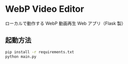 # WebP Video Editor

ローカルで動作する WebP 動画再生 Web アプリ（Flask 製）

## 起動方法

```bash
pip install -r requirements.txt
python main.py
